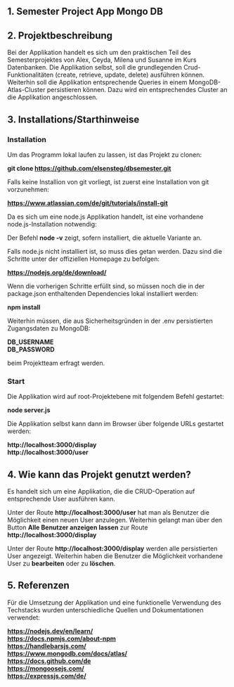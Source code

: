## 1. Semester Project App Mongo DB
## 2. Projektbeschreibung

Bei der Applikation handelt es sich um den praktischen Teil des Semesterprojektes von Alex, Ceyda, Milena und Susanne im Kurs Datenbanken. Die Applikation selbst, soll die grundlegenden Crud-Funktionalitäten (create, retrieve, update, delete) ausführen können. Weiterhin soll die Applikation entsprechende Queries in einem MongoDB-Atlas-Cluster persistieren können. Dazu wird ein entsprechendes Cluster an die Applikation angeschlossen.

## 3. Installations/Starthinweise

### Installation

Um das Programm lokal laufen zu lassen, ist das Projekt zu clonen:

**git clone https://github.com/elsensteg/dbsemester.git**

Falls keine Installion von git vorliegt, ist zuerst eine Installation von git vorzunehmen:

**https://www.atlassian.com/de/git/tutorials/install-git**

Da es sich um eine node.js Applikation handelt, ist eine vorhandene node.js-Installation notwendig:

Der Befehl **node -v** zeigt, sofern installiert, die aktuelle Variante an.

Falls node.js nicht installiert ist, so muss dies getan werden. Dazu sind die Schritte unter der offiziellen Homepage zu befolgen:

**https://nodejs.org/de/download/**

Wenn die vorherigen Schritte erfüllt sind, so müssen noch die in der package.json enthaltenden Dependencies lokal installiert werden:

**npm install**

Weiterhin müssen, die aus Sicherheitsgründen in der .env persistierten Zugangsdaten zu MongoDB:

**DB_USERNAME**  <br>
**DB_PASSWORD**

beim Projektteam erfragt werden.


### Start

Die Applikation wird auf root-Projektebene mit folgendem Befehl gestartet:

**node server.js**

Die Applikation selbst kann dann im Browser über folgende URLs gestartet werden:

**http://localhost:3000/display**  <br>
**http://localhost:3000/user**


## 4. Wie kann das Projekt genutzt werden?

Es handelt sich um eine Applikation, die die CRUD-Operation auf entsprechende User ausführen kann.

Unter der Route **http://localhost:3000/user** hat man als Benutzer die Möglichkeit einen neuen User anzulegen. Weiterhin gelangt man über den
Button **Alle Benutzer anzeigen lassen** zur Route **http://localhost:3000/display**  <br>

Unter der Route **http://localhost:3000/display** werden alle persistierten User angezeigt. Weiterhin haben die Benutzer die Möglichkeit vorhandene User zu **bearbeiten** oder zu **löschen**.

## 5. Referenzen

Für die Umsetzung der Applikation und eine funktionelle Verwendung des Techstacks wurden unterschiedliche Quellen und Dokumentationen verwendet:

**https://nodejs.dev/en/learn/**  <br>
**https://docs.npmjs.com/about-npm**  <br>
**https://handlebarsjs.com/**  <br>
**https://www.mongodb.com/docs/atlas/**  <br>
**https://docs.github.com/de**  <br>
**https://mongoosejs.com/**  <br>
**https://expressjs.com/de/**





